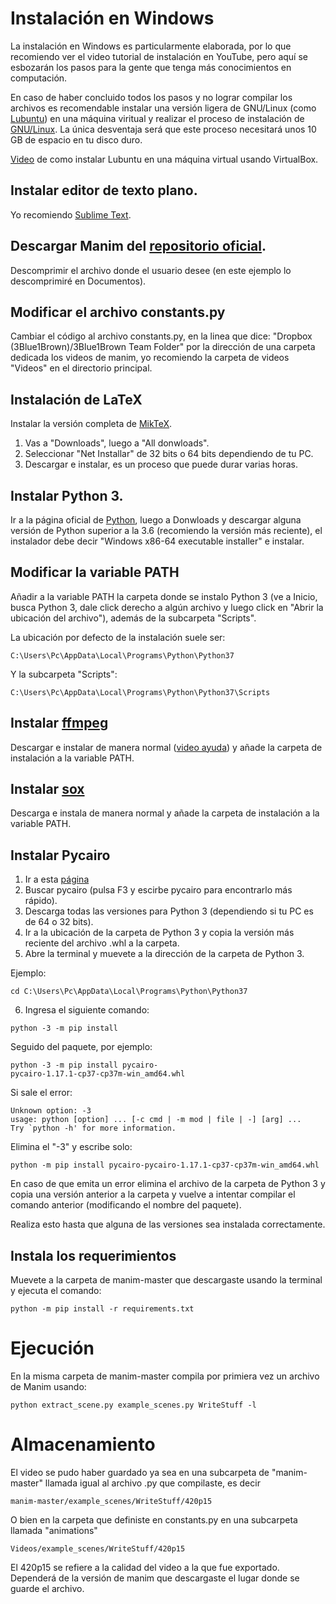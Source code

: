 # Instalación en Windows

La instalación en Windows es particularmente elaborada, por lo que recomiendo ver el video tutorial de instalación en YouTube, pero aquí se esbozarán los pasos para la gente que tenga más conocimientos en computación.

En caso de haber concluido todos los pasos y no lograr compilar los archivos es recomendable instalar una versión ligera de GNU/Linux (como [Lubuntu](https://lubuntu.net/downloads/)) en una máquina viritual y realizar el proceso de instalación de [GNU/Linux](https://github.com/Elteoremadebeethoven/AnimacionesConManim/blob/master/Espa%C3%B1ol/0_instalacion/gnuLinux/INSTRUCCIONES.md). La única desventaja será que este proceso necesitará unos 10 GB de espacio en tu disco duro.

[Video](https://www.youtube.com/watch?v=44fthwtnrF0) de como instalar Lubuntu en una máquina virtual usando VirtualBox.

## Instalar editor de texto plano.
Yo recomiendo [Sublime Text](https://www.sublimetext.com/).

## Descargar Manim del [repositorio oficial](https://github.com/3b1b/manim).
Descomprimir el archivo donde el usuario desee (en este ejemplo lo descomprimiré en Documentos).

## Modificar el archivo constants.py
Cambiar el código al archivo constants.py, en la linea que dice:
"Dropbox (3Blue1Brown)/3Blue1Brown Team Folder"
por la dirección de una carpeta dedicada los videos de manim, yo recomiendo la carpeta de videos "Videos" en el directorio principal.

## Instalación de LaTeX
Instalar la versión completa de [MikTeX](https://miktex.org/download).
1. Vas a "Downloads", luego a "All donwloads".
2. Seleccionar "Net Installar" de 32 bits o 64 bits dependiendo de tu PC.
3. Descargar e instalar, es un proceso que puede durar varias horas.

## Instalar Python 3.
Ir a la página oficial de [Python](https://www.python.org/), luego a Donwloads y descargar alguna versión de Python superior a la 3.6 (recomiendo la versión más reciente), el instalador debe decir "Windows x86-64 executable installer" e instalar.

## Modificar la variable PATH
Añadir a la variable PATH la carpeta donde se instalo Python 3 (ve a Inicio, busca Python 3, dale click derecho a algún archivo y luego click en "Abrir la ubicación del archivo"), además de la subcarpeta "Scripts".

La ubicación por defecto de la instalación suele ser:
```
C:\Users\Pc\AppData\Local\Programs\Python\Python37
```
Y la subcarpeta "Scripts":
```
C:\Users\Pc\AppData\Local\Programs\Python\Python37\Scripts
```

## Instalar [ffmpeg](https://ffmpeg.zeranoe.com/builds/)
Descargar e instalar de manera normal ([video ayuda](https://www.youtube.com/watch?v=X7wLMejOjjM)) y añade la carpeta de instalación a la variable PATH.

## Instalar [sox](https://sourceforge.net/projects/sox/)
Descarga e instala de manera normal y añade la carpeta de instalación a la variable PATH.

## Instalar Pycairo
1. Ir a esta [página](https://www.lfd.uci.edu/~gohlke/pythonlibs/)
2. Buscar pycairo (pulsa F3 y escirbe pycairo para encontrarlo más rápido).
3. Descarga todas las versiones para Python 3 (dependiendo si tu PC es de 64 o 32 bits).
4. Ir a la ubicación de la carpeta de Python 3 y copia la versión más reciente del archivo .whl a la carpeta.
5. Abre la terminal y muevete a la dirección de la carpeta de Python 3.

Ejemplo:
```
cd C:\Users\Pc\AppData\Local\Programs\Python\Python37
```
6. Ingresa el siguiente comando:
```
python -3 -m pip install 
```
Seguido del paquete, por ejemplo:
```
python -3 -m pip install pycairo-pycairo‑1.17.1‑cp37‑cp37m‑win_amd64.whl
```
Si sale el error:
```
Unknown option: -3
usage: python [option] ... [-c cmd | -m mod | file | -] [arg] ...
Try `python -h' for more information.
```
Elimina el "-3" y escribe solo:
```
python -m pip install pycairo-pycairo‑1.17.1‑cp37‑cp37m‑win_amd64.whl
```

En caso de que emita un error elimina el archivo de la carpeta de Python 3 y copia una versión anterior a la carpeta y vuelve a intentar compilar el comando anterior (modificando el nombre del paquete).

Realiza esto hasta que alguna de las versiones sea instalada correctamente.

## Instala los requerimientos
Muevete a la carpeta de manim-master que descargaste usando la terminal y ejecuta el comando:
```
python -m pip install -r requirements.txt
```

# Ejecución
En la misma carpeta de manim-master compila por primiera vez un archivo de Manim usando:
```
python extract_scene.py example_scenes.py WriteStuff -l
```
# Almacenamiento
El video se pudo haber guardado ya sea en una subcarpeta de "manim-master" llamada igual al archivo .py que compilaste, es decir

```
manim-master/example_scenes/WriteStuff/420p15
```

O bien en la carpeta que definiste en constants.py en una subcarpeta llamada "animations"

```
Videos/example_scenes/WriteStuff/420p15
```

El 420p15 se refiere a la calidad del video a la que fue exportado. Dependerá de la versión de manim que descargaste el lugar donde se guarde el archivo.
